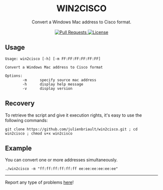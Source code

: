 <h1 align="center">WIN2CISCO</h1>
<p align="center">
	Convert a Windows Mac address to Cisco format.
	<br>
	<br>
  <a href="https://github.com/julienbriault/win2cisco/pulls">
    <img src="https://img.shields.io/badge/PRs-welcome-brightgreen.svg?longCache=true" alt="Pull Requests">
  </a>
  <a href="http://www.gnu.org/licenses/">
    <img src="https://img.shields.io/badge/License-GNU-blue.svg?longCache=true" alt="License">
  </a>
</p>

## Usage 
```
Usage: win2cisco [-h] [-m FF:FF:FF:FF:FF:FF]

Convert a Windows Mac address to Cisco format 

Options:
        -m      specify source mac address
        -h      display help message
        -v      display version

```
## Recovery 
To retrieve the script and give it execution rights, it's easy to use the following commands:
```
git clone https://github.com/julienbriault/win2cisco.git ; cd win2cisco ; chmod u+x win2cisco
```
## Example
You can convert one or more addresses simultaneously.
```
./win2cisco -m "ff:ff:ff:ff:ff:ff ee:ee:ee:ee:ee:ee"  
```

---
Report any type of problems [here](https://github.com/julienbriault/win2cisco/issues)!
